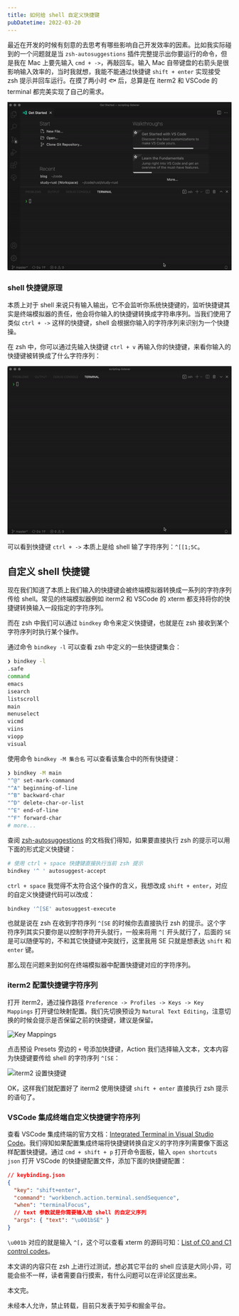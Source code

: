 ```yaml
---
title: 如何给 shell 自定义快捷键
pubDatetime: 2022-03-20
---
```


最近在开发的时候有刻意的去思考有哪些影响自己开发效率的因素。比如我实际碰到的一个问题就是当 `zsh-autosuggestions` 插件完整提示出你要运行的命令，但是我在 Mac 上要先输入 `cmd + ->`，再敲回车。输入 Mac 自带键盘的右箭头是很影响输入效率的，当时我就想，我能不能通过快捷键 `shift + enter` 实现接受 zsh 提示并回车运行。在摸了两小时 🐟 后，总算是在 iterm2 和 VSCode 的 terminal 都完美实现了自己的需求。

![VSCode 示例](../../assets/images/如何给shell自定义快捷键/vscode-example.gif)

### shell 快捷键原理

本质上对于 shell 来说只有输入输出，它不会监听你系统快捷键的，监听快捷键其实是终端模拟器的责任，他会将你输入的快捷键转换成字符串序列。当我们使用了类似 `ctrl + ->` 这样的快捷键，shell 会根据你输入的字符序列来识别为一个快捷操。

在 zsh 中，你可以通过先输入快捷键 `ctrl + v` 再输入你的快捷键，来看你输入的快捷键被转换成了什么字符序列：

![快捷键字符序列](../../assets/images/如何给shell自定义快捷键/查看快捷键字符序列.gif)

可以看到快捷键 `ctrl + ->` 本质上是给 shell 输了字符序列：`^[[1;5C`。

## 自定义 shell 快捷键

现在我们知道了本质上我们输入的快捷键会被终端模拟器转换成一系列的字符序列传给 shell。常见的终端模拟器例如 iterm2 和 VSCode 的 xterm 都支持将你的快捷键转换输入一段指定的字符序列。

而在 zsh 中我们可以通过 `bindkey` 命令来定义快捷键，也就是在 zsh 接收到某个字符序列时执行某个操作。

通过命令 `bindkey -l` 可以查看 zsh 中定义的一些快捷键集合：

```bash
❯ bindkey -l
.safe
command
emacs
isearch
listscroll
main
menuselect
vicmd
viins
viopp
visual
```

使用命令 `bindkey -M 集合名` 可以查看该集合中的所有快捷键：

```bash
❯ bindkey -M main
"^@" set-mark-command
"^A" beginning-of-line
"^B" backward-char
"^D" delete-char-or-list
"^E" end-of-line
"^F" forward-char
# more...
```

查阅 [zsh-autosuggestions](https://github.com/zsh-users/zsh-autosuggestions#key-bindings) 的文档我们得知，如果要直接执行 zsh 的提示可以用下面的形式定义快捷键：

```bash
# 使用 ctrl + space 快捷键直接执行当前 zsh 提示
bindkey '^ ' autosuggest-accept
```

`ctrl + space` 我觉得不太符合这个操作的含义，我想改成 `shift + enter`，对应的自定义快捷键代码可以改成：

```bash
bindkey '^[SE' autosuggest-execute
```

也就是说在 zsh 在收到字符序列 `^[SE` 的时候你去直接执行 zsh 的提示。这个字符序列其实只要你是以控制字符开头就行，一般来将用 `^[` 开头就行了，后面的 `SE` 是可以随便写的，不和其它快捷键冲突就行，这里我用 SE 只就是想表达 `shift` 和 `enter` 键。

那么现在问题来到如何在终端模拟器中配置快捷键对应的字符序列。

### iterm2 配置快捷键字符序列

打开 iterm2，通过操作路径 `Preference -> Profiles -> Keys -> Key Mappings` 打开键位映射配置。我们先切换预设为 `Natural Text Editing`，注意切换的时候会提示是否保留之前的快捷键，建议是保留。

![Key Mappings](https://s2.loli.net/2022/03/20/fL9uTiM2V6K3om5.png)

点击预设 Presets 旁边的 `+` 号添加快捷键，Action 我们选择输入文本，文本内容为快捷键要传给 shell 的字符序列 `^[SE`：

![iterm2 设置快捷键](https://s2.loli.net/2022/03/20/aBPskf25TVMrLwx.png)

OK，这样我们就配置好了 iterm2 使用快捷键 `shift + enter` 直接执行 zsh 提示的语句了。

### VSCode 集成终端自定义快捷键字符序列

查看 VSCode 集成终端的官方文档：[Integrated Terminal in Visual Studio Code](https://code.visualstudio.com/docs/editor/integrated-terminal#_send-text-via-a-keybinding)。我们得知如果配置集成终端将快捷键转换自定义的字符序列需要像下面这样配置快捷键。通过 `cmd + shift + p` 打开命令面板，输入 `open shortcuts json` 打开 VSCode 的快捷键配置文件，添加下面的快捷键配置：

```json
// keybinding.json
{
  "key": "shift+enter",
  "command": "workbench.action.terminal.sendSequence",
  "when": "terminalFocus",
  // text 参数就是你需要输入给 shell 的自定义序列
  "args": { "text": "\u001bSE" }
}
```

`\u001b` 对应的就是输入 `^[`，这个可以查看 xterm 的源码可知：[List of C0 and C1 control codes](https://github.com/xtermjs/xterm.js/blob/0e45909c7e79c83452493d2cd46d99c0a0bb585f/src/common/data/EscapeSequences.ts)。

本文讲的内容只在 zsh 上进行过测试，想必其它平台的 shell 应该是大同小异，可能会些不一样，读者需要自行摸索，有什么问题可以在评论区提出来。

本文完。

未经本人允许，禁止转载，目前只发表于知乎和掘金平台。
